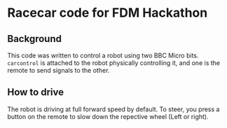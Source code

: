 # Racecar code for FDM Hackathon
## Background
This code was written to control a robot using two BBC Micro bits. `carcontrol` is attached to the robot physically controlling it, and one is the remote to send signals to the other.
## How to drive
The robot is driving at full forward speed by default. To steer, you press a button on the remote to slow down the repective wheel (Left or right).
